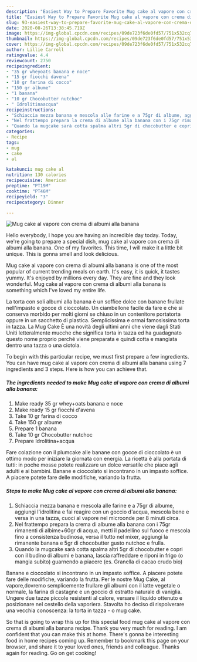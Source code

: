 ```yaml
---
description: "Easiest Way to Prepare Favorite Mug cake al vapore con crema di albumi alla banana"
title: "Easiest Way to Prepare Favorite Mug cake al vapore con crema di albumi alla banana"
slug: 93-easiest-way-to-prepare-favorite-mug-cake-al-vapore-con-crema-di-albumi-alla-banana
date: 2020-08-26T13:38:45.719Z
image: https://img-global.cpcdn.com/recipes/09de723f6de0fd57/751x532cq70/mug-cake-al-vapore-con-crema-di-albumi-alla-banana-recipe-main-photo.jpg
thumbnail: https://img-global.cpcdn.com/recipes/09de723f6de0fd57/751x532cq70/mug-cake-al-vapore-con-crema-di-albumi-alla-banana-recipe-main-photo.jpg
cover: https://img-global.cpcdn.com/recipes/09de723f6de0fd57/751x532cq70/mug-cake-al-vapore-con-crema-di-albumi-alla-banana-recipe-main-photo.jpg
author: Lillie Carroll
ratingvalue: 4.4
reviewcount: 2750
recipeingredient:
- "35 gr wheyoats banana e noce"
- "15 gr fiocchi davena"
- "10 gr farina di cocco"
- "150 gr albume"
- "1 banana"
- "10 gr Chocobutter nutchoc"
- " Idrolitinaacqua"
recipeinstructions:
- "Schiaccia mezza banana e mescola alle farine e a 75gr di albume, aggiungi l&#39;idrolitina e fai reagire con un goccio d&#39;acqua, mescola bene e versa in una tazza, cuoci al vapore nel microonde per 8 minuti circa."
- "Nel frattempo prepara la crema di albume alla banana con i 75gr rimanenti di albime+60gr di acqua, metti il padellino sul fuoco e mescola fino a consistenza budinosa, versa il tutto nel mixer, aggiungi la rimanente banana e 5gr di chocobutter gusto nutchoc e frulla."
- "Quando la mugcake sarà cotta spalma altri 5gr di chocobutter e copri con il budino di albumi e banana, lascia raffreddare e riponi in frigo (o mangia subito) guarnendo a piacere (es. Granella di cacao crudo bio)"
categories:
- Recipe
tags:
- mug
- cake
- al

katakunci: mug cake al 
nutrition: 130 calories
recipecuisine: American
preptime: "PT19M"
cooktime: "PT46M"
recipeyield: "3"
recipecategory: Dinner

---
```



![Mug cake al vapore con crema di albumi alla banana](https://img-global.cpcdn.com/recipes/09de723f6de0fd57/751x532cq70/mug-cake-al-vapore-con-crema-di-albumi-alla-banana-recipe-main-photo.jpg)

Hello everybody, I hope you are having an incredible day today. Today, we're going to prepare a special dish, mug cake al vapore con crema di albumi alla banana. One of my favorites. This time, I will make it a little bit unique. This is gonna smell and look delicious.

Mug cake al vapore con crema di albumi alla banana is one of the most popular of current trending meals on earth. It's easy, it is quick, it tastes yummy. It's enjoyed by millions every day. They are fine and they look wonderful. Mug cake al vapore con crema di albumi alla banana is something which I've loved my entire life.

La torta con soli albumi alla banana è un soffice dolce con banane frullate nell&#39;impasto e gocce di cioccolato. Un ciambellone facile da fare e che si conserva morbido per molti giorni se chiuso in un contenitore portatorta oppure in un sacchetto di plastica. Semplicissima e ormai famosissima torta in tazza. La Mug Cake È una novità degli ultimi anni che viene dagli Stati Uniti letteralmente mucche che significa torta in tazza ed ha guadagnato questo nome proprio perché viene preparata e quindi cotta e mangiata dentro una tazza o una ciotola.


To begin with this particular recipe, we must first prepare a few ingredients. You can have mug cake al vapore con crema di albumi alla banana using 7 ingredients and 3 steps. Here is how you can achieve that.

<!--inarticleads1-->

##### The ingredients needed to make Mug cake al vapore con crema di albumi alla banana:

1. Make ready 35 gr whey+oats banana e noce
1. Make ready 15 gr fiocchi d&#39;avena
1. Take 10 gr farina di cocco
1. Take 150 gr albume
1. Prepare 1 banana
1. Take 10 gr Chocobutter nutchoc
1. Prepare  Idrolitina+acqua


Fare colazione con il plumcake alle banane con gocce di cioccolato è un ottimo modo per iniziare la giornata con energia. La ricetta è alla portata di tutti: in poche mosse potete realizzare un dolce versatile che piace agli adulti e ai bambini. Banane e cioccolato si incontrano in un impasto soffice. A piacere potete fare delle modifiche, variando la frutta. 

<!--inarticleads2-->

##### Steps to make Mug cake al vapore con crema di albumi alla banana:

1. Schiaccia mezza banana e mescola alle farine e a 75gr di albume, aggiungi l&#39;idrolitina e fai reagire con un goccio d&#39;acqua, mescola bene e versa in una tazza, cuoci al vapore nel microonde per 8 minuti circa.
1. Nel frattempo prepara la crema di albume alla banana con i 75gr rimanenti di albime+60gr di acqua, metti il padellino sul fuoco e mescola fino a consistenza budinosa, versa il tutto nel mixer, aggiungi la rimanente banana e 5gr di chocobutter gusto nutchoc e frulla.
1. Quando la mugcake sarà cotta spalma altri 5gr di chocobutter e copri con il budino di albumi e banana, lascia raffreddare e riponi in frigo (o mangia subito) guarnendo a piacere (es. Granella di cacao crudo bio)


Banane e cioccolato si incontrano in un impasto soffice. A piacere potete fare delle modifiche, variando la frutta. Per le nostre Mug Cake, al vapore,dovremo semplicemente frullare gli albumi con il latte vegetale o normale, la farina di castagne e un goccio di estratto naturale di vaniglia. Ungere due tazze piccole resistenti al calore, versare il liquido ottenuto e posizionare nel cestello della vaporiera. Stavolta ho deciso di rispolverare una vecchia conoscenza: la torta in tazza - o mug cake. 

So that is going to wrap this up for this special food mug cake al vapore con crema di albumi alla banana recipe. Thank you very much for reading. I am confident that you can make this at home. There's gonna be interesting food in home recipes coming up. Remember to bookmark this page on your browser, and share it to your loved ones, friends and colleague. Thanks again for reading. Go on get cooking!
